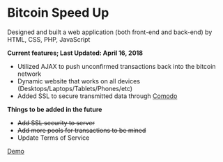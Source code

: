 # Bitcoin Speed Up
Designed and built a web application (both front-end and back-end) by HTML, CSS, PHP, JavaScript

**Current features; Last Updated: April 16, 2018**
- Utilized AJAX to push unconfirmed transactions back into the bitcoin network
- Dynamic website that works on all devices (Desktops/Laptops/Tablets/Phones/etc)
- Added SSL to secure transmitted data through [Comodo](https://www.comodo.com/)

**Things to be added in the future**
  - ~~Add SSL security to server~~
  - ~~Add more pools for transactions to be mined~~
  - Update Terms of Service
  



[Demo](https://bitcoinspeedup.herokuapp.com/)
